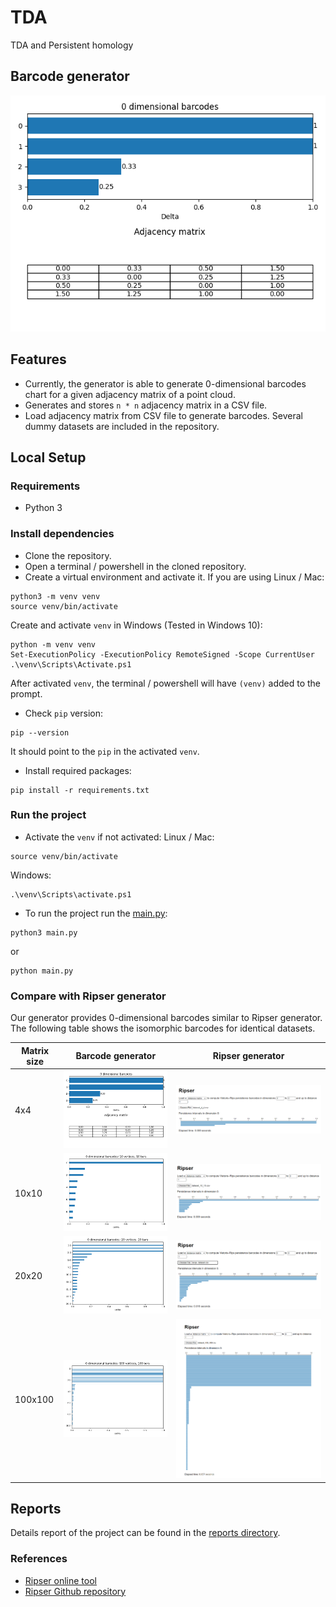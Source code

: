 # TDA
TDA and Persistent homology

## Barcode generator
![0-dimensional barcodes](screenshots/matrix_4_4.png)

## Features

- Currently, the generator is able to generate 0-dimensional barcodes chart for a given adjacency matrix of a point cloud.
- Generates and stores `n * n` adjacency matrix in a CSV file.
- Load adjacency matrix from CSV file to generate barcodes. Several dummy datasets are included in the repository.

## Local Setup

### Requirements

- Python 3

### Install dependencies

- Clone the repository.
- Open a terminal / powershell in the cloned repository.
- Create a virtual environment and activate it. If you are using Linux / Mac:

```commandline
python3 -m venv venv
source venv/bin/activate
```

Create and activate `venv` in Windows (Tested in Windows 10):

```commandline
python -m venv venv
Set-ExecutionPolicy -ExecutionPolicy RemoteSigned -Scope CurrentUser
.\venv\Scripts\Activate.ps1
```

After activated `venv`, the terminal / powershell will have `(venv)` added to the prompt.

- Check `pip` version:

```commandline
pip --version
```

It should point to the `pip` in the activated `venv`.

- Install required packages:

```commandline
pip install -r requirements.txt
```

### Run the project

- Activate the `venv` if not activated:
  Linux / Mac:

```commandline
source venv/bin/activate
```

Windows:

```
.\venv\Scripts\activate.ps1
```

- To run the project run the [main.py](./main.py):

```commandline
python3 main.py
```

or

```commandline
python main.py
```

### Compare with Ripser generator

Our generator provides 0-dimensional barcodes similar to Ripser generator. The following table shows the isomorphic barcodes for identical datasets.

| Matrix size | Barcode generator | Ripser generator|
| --- | --- | --- |
| 4x4 | ![4x4](screenshots/matrix_4_4.png) | ![4x4](screenshots/matrix_4_4_ripser.png) |
| 10x10 | ![10x10](screenshots/matrix_10_10.png) | ![10x10](screenshots/matrix_10_10_ripser.png) |
| 20x20 | ![20x20](screenshots/matrix_20_20.png) | ![20x20](screenshots/matrix_20_20_ripser.png) |
| 100x100 | ![100x100](screenshots/matrix_100_100.png) | ![100x100](screenshots/matrix_100_100_ripser.png) |

## Reports
Details report of the project can be found in the [reports directory](reports/).

### References

- [Ripser online tool](https://live.ripser.org/)
- [Ripser Github repository](https://github.com/Ripser/ripser)